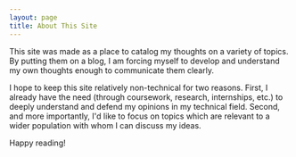 ```yaml
---
layout: page
title: About This Site
---
```


This site was made as a place to catalog my thoughts on a variety of topics. By putting them on a blog, I am forcing myself to develop and understand my own thoughts enough to communicate them clearly.

I hope to keep this site relatively non-technical for two reasons. First, I already have the need (through coursework, research, internships, etc.) to deeply understand and defend my opinions in my technical field. Second, and more importantly, I'd like to focus on topics which are relevant to a wider population with whom I can discuss my ideas.

Happy reading!